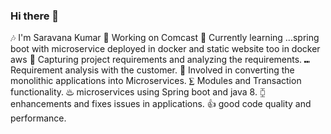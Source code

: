 ### Hi there 👋
🎶 I'm Saravana Kumar
🔭 Working on Comcast
🌱 Currently learning ...spring boot with microservice deployed in docker and static website too in docker aws
💼 Capturing project requirements and analyzing the requirements.
⑉ Requirement analysis with the customer.
🔬 Involved in converting the monolithic applications into Microservices.
⨊ Modules and Transaction functionality.
♨ microservices using Spring boot and java 8.
⧮ enhancements and fixes issues in applications.
👍 good code quality and performance.
<!--
**itzsaravana/itzsaravana** is a ✨ _special_ ✨ repository because its `README.md` (this file) appears on your GitHub profile.

Here are some ideas to get you started:

- 🔭 I’m currently working on ... comcast
- 🌱 I’m currently learning ...spring boot with microservice deployed in docker
- 👯 I’m looking to collaborate on ...
- 🤔 I’m looking for help with ...
- 💬 Ask me about ...
- 📫 How to reach me: ...
- 😄 Pronouns: ...
- ⚡ Fun fact: ...
-->
